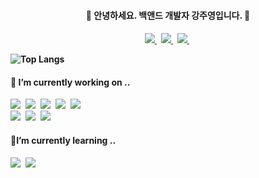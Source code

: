 <h4 align="center"> 👋 안녕하세요. 백앤드 개발자 강주영입니다. 👋 <h4>

<p align="center">
    <a target="_blank" href="mailto:joo.zero.10@gmail.com">
      <img src="https://img.shields.io/badge/Gmail-%23D14836.svg?&style=flat-square&logo=gmail&logoColor=white" />
    </a>&nbsp;
    <a target="_blank" href="https://velog.io/@joo_zero">
      <img src="https://img.shields.io/badge/Velog-8BCB98?style=flat-square&logo=vimeo&logoColor=white" />
    </a>&nbsp; 
    <a target="_blank" href="https://zero-portfolio.notion.site/zero-portfolio/f451c532f9eb4bcf91a061edbd3a67fd">
      <img src="https://img.shields.io/badge/Portfolio-000000?style=flat-square&logo=Notion&logoColor=white" />
    </a>&nbsp; 
</p>

  
![Top Langs](https://github-readme-stats.vercel.app/api/top-langs/?username=joo1948&layout=compact&theme=buefy)

<h4 align="left">🔭 I’m currently working on ..</h4>
<p align="left">
  <img src="https://img.shields.io/badge/Spring-6DB33F?style=flat-square&logo=Spring&logoColor=white"/>&nbsp 
  <img src="https://img.shields.io/badge/SpringBoot-6DB33F?style=flat-square&logo=Spring&logoColor=white"/></a>&nbsp 
  <img src="https://img.shields.io/badge/JavaScript-F7DF1E?style=flat-square&logo=JavaScript&logoColor=white"/>&nbsp 
  <img src="https://img.shields.io/badge/Linux-FCC624?style=flat-square&logo=Linux&logoColor=white"/>&nbsp
  <img src="https://img.shields.io/badge/Jenkins-D24939?style=flat-square&logo=Jenkins&logoColor=white"/>&nbsp 
  <br>
  <img src="https://img.shields.io/badge/Oracle-F80000?style=flat-square&logo=Oracle&logoColor=white"/>&nbsp
  <img src="https://img.shields.io/badge/Mysql-4479A1?style=flat-square&logo=Mysql&logoColor=white"/>&nbsp 
  <img src="https://img.shields.io/badge/Microsoft SQL Server-CC2927?style=flat-square&logo=Microsoft SQL Server&logoColor=white"/>&nbsp 
</p>
<h4 align="left">📖I’m currently learning ..</h4> 
<p align="left">
  <img src="https://img.shields.io/badge/Docker-blue?style=flat-square&logo=Docker&logoColor=white"/>&nbsp 
  <img src="https://img.shields.io/badge/AWS-FAA315?style=flat-square&logo=Amazon AWS&logoColor=black"/>
</p>

